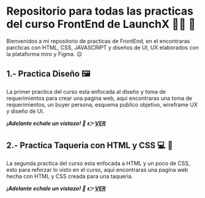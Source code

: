# Repositorio para todas las practicas del curso FrontEnd de LaunchX :man_astronaut: :rocket:
Bienvenidos a mi repositorio de practicas de FrontEnd, en el encontraras parcticas con HTML, CSS, JAVASCRIPT y diseños de UI, UX elaborados con la plataforma miro y Figma. :wink:	

## 1.- Practica Diseño :framed_picture:
La primer practica del curso esta enfocada al diseño y toma de requerimientos para crear una pagina web, aqui encontraras una toma de requerimientos, un buyer persona, esquema publico objetivo, wireframe UX y diseño de UI.

***¡Adelante echale un vistazo! :eyes: :point_right: [VER](./Practica%20Dise%C3%B1o/README.md)***

## 2.- Practica Taqueria con HTML y CSS :computer: :taco:
La segunda practica del curso esta enfocada a HTML y un poco de CSS, esto para reforzar lo visto en el curso, aqui encontraras una pagina web hecha con HTML y CSS creada para una taqueria.

***¡Adelante echale un vistazo! :eyes: :point_right: [VER](./Practica%20Dise%C3%B1o/README.md)***